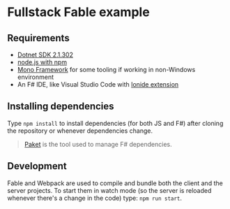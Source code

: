 # Fullstack Fable example

## Requirements

- [Dotnet SDK 2.1.302](https://www.microsoft.com/net/download)
- [node.js with npm](https://nodejs.org)
- [Mono Framework](https://www.mono-project.com/download/stable/) for some tooling if working in non-Windows environment
- An F# IDE, like Visual Studio Code with [Ionide extension](http://ionide.io/)

## Installing dependencies

Type `npm install` to install dependencies (for both JS and F#) after cloning the repository or whenever dependencies change.

> [Paket](https://fsprojects.github.io/Paket/) is the tool used to manage F# dependencies.

## Development

Fable and Webpack are used to compile and bundle both the client and the server projects. To start them in watch mode (so the server is reloaded whenever there's a change in the code) type: `npm run start`.

